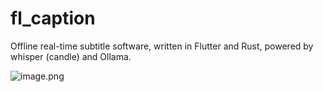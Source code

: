 # fl_caption

Offline real-time subtitle software, written in Flutter and Rust, powered by whisper (candle) and Ollama.

![image.png](https://s2.loli.net/2025/03/13/cmtBgNKqAWyJoIF.png)
